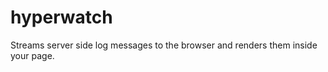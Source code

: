 hyperwatch
==========

Streams server side log messages to the browser and renders them inside your page.
